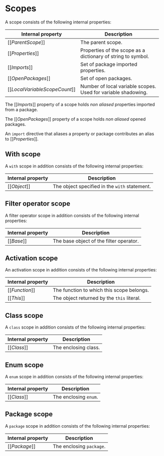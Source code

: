 # Scopes

A scope consists of the following internal properties:

| Internal property | Description |
| ----------------- | ----------- |
| \[\[*ParentScope*\]\] | The parent scope. |
| \[\[*Properties*\]\] | Properties of the scope as a dictionary of string to symbol. |
| \[\[*Imports*\]\] | Set of package imported properties. |
| \[\[*OpenPackages*\]\] | Set of open packages. |
| \[\[*LocalVariableScopeCount*\]\] | Number of local variable scopes. Used for variable shadowing. |

The \[\[*Imports*\]\] property of a scope holds *non aliased* properties imported from a package.

The \[\[*OpenPackages*\]\] property of a scope holds *non aliased* opened packages.

An `import` directive that aliases a property or package contributes an alias to \[\[*Properties*\]\].

## With scope

A `with` scope in addition consists of the following internal properties:

| Internal property | Description |
| ----------------- | ----------- |
| \[\[*Object*\]\] | The object specified in the `with` statement. |

## Filter operator scope

A filter operator scope in addition consists of the following internal properties:

| Internal property | Description |
| ----------------- | ----------- |
| \[\[*Base*\]\] | The base object of the filter operator. |

## Activation scope

An activation scope in addition consists of the following internal properties:

| Internal property | Description |
| ----------------- | ----------- |
| \[\[*Function*\]\] | The function to which this scope belongs. |
| \[\[*This*\]\] | The object returned by the `this` literal. |

## Class scope

A `class` scope in addition consists of the following internal properties:

| Internal property | Description |
| ----------------- | ----------- |
| \[\[*Class*\]\] | The enclosing class. |

## Enum scope

A `enum` scope in addition consists of the following internal properties:

| Internal property | Description |
| ----------------- | ----------- |
| \[\[*Class*\]\] | The enclosing `enum`. |

## Package scope

A `package` scope in addition consists of the following internal properties:

| Internal property | Description |
| ----------------- | ----------- |
| \[\[*Package*\]\] | The enclosing `package`. |